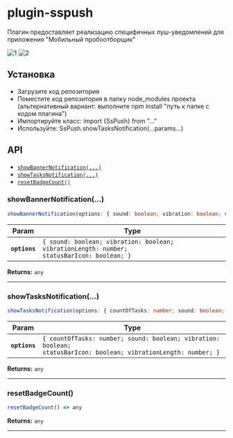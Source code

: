 # plugin-sspush

Плагин предоставляет реализацию специфичных пуш-уведомлений для приложения "Мобильный пробоотборщик"

![1](https://i.ibb.co/rQJsTmd/image.jpg)
![2](https://i.ibb.co/NYgvnMS/image.jpg)

## Установка

* Загрузите код репозитория
* Поместите код репозитория в папку node_modules проекта (альтернативный вариант: выполните npm install "путь к папке с кодом плагина")
* Импортируйте класс: import {SsPush} from "..."
* Используйте: SsPush.showTasksNotification(...params...)

## API

<docgen-index>

* [`showBannerNotification(...)`](#showbannernotification)
* [`showTasksNotification(...)`](#showtasksnotification)
* [`resetBadgeCount()`](#resetbadgecount)

</docgen-index>

<docgen-api>
<!--Update the source file JSDoc comments and rerun docgen to update the docs below-->


### showBannerNotification(...)

```typescript
showBannerNotification(options: { sound: boolean; vibration: boolean; vibrationLength: number; statusBarIcon: boolean; }) => any
```

| Param         | Type                                                                                                  |
| ------------- | ----------------------------------------------------------------------------------------------------- |
| **`options`** | <code>{ sound: boolean; vibration: boolean; vibrationLength: number; statusBarIcon: boolean; }</code> |

**Returns:** <code>any</code>

--------------------


### showTasksNotification(...)

```typescript
showTasksNotification(options: { countOfTasks: number; sound: boolean; vibration: boolean; statusBarIcon: boolean; vibrationLength: number; }) => any
```

| Param         | Type                                                                                                                        |
| ------------- | --------------------------------------------------------------------------------------------------------------------------- |
| **`options`** | <code>{ countOfTasks: number; sound: boolean; vibration: boolean; statusBarIcon: boolean; vibrationLength: number; }</code> |

**Returns:** <code>any</code>

--------------------


### resetBadgeCount()

```typescript
resetBadgeCount() => any
```

**Returns:** <code>any</code>

--------------------

</docgen-api>
